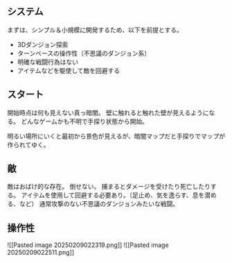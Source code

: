 ## システム

まずは、シンプル＆小規模に開発するため、以下を前提とする。
- 3Dダンジョン探索
- ターンベースの操作性（不思議のダンジョン系）
- 明確な戦闘行為はない
- アイテムなどを駆使して敵を回避する

## スタート

開始時点は何も見えない真っ暗闇。
壁に触れると触れた壁が見えるようになる。
どんなゲームかも不明で手探り状態から開始。

明るい場所にいくと最初から景色が見えるが、暗闇マップだと手探りでマップが作られてゆく。

## 敵

敵はおばけ的な存在。
倒せない。
捕まるとダメージを受けたり死亡したりする。
アイテムを使用して回避する必要あり。（足止め、気を逸らす、息を潜める、など）
通常攻撃のない不思議のダンジョンみたいな戦闘。

## 操作性



![[Pasted image 20250209022319.png]]
![[Pasted image 20250209022511.png]]
